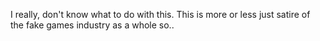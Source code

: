 I really, don't know what to do with this.
This is more or less just satire of the fake games industry as a whole so..

